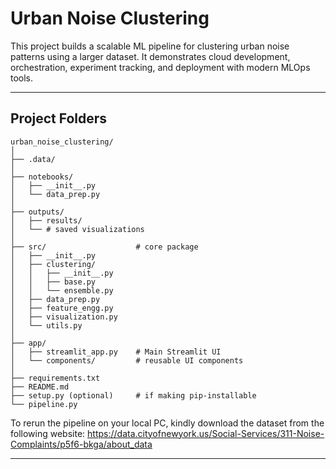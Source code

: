 # Urban Noise Clustering

This project builds a scalable ML pipeline for clustering urban noise patterns using a larger dataset. It demonstrates cloud development, orchestration, experiment tracking, and deployment with modern MLOps tools.

---

## Project Folders

    urban_noise_clustering/
    │
    ├── .data/  
    │                 
    ├── notebooks/   
    │   ├── __init__.py
    │   └── data_prep.py 
    │ 
    ├── outputs/   
    │   ├── results/
    │   └── # saved visualizations 
    │          
    ├── src/                    # core package
    │   ├── __init__.py
    │   ├── clustering/
    │   │   ├── __init__.py
    │   │   ├── base.py
    │   │   └── ensemble.py
    │   ├── data_prep.py        
    │   ├── feature_engg.py       
    │   ├── visualization.py    
    │   └── utils.py            
    │
    ├── app/                    
    │   ├── streamlit_app.py    # Main Streamlit UI
    │   └── components/         # reusable UI components
    │
    ├── requirements.txt
    ├── README.md
    ├── setup.py (optional)     # if making pip-installable
    └── pipeline.py 


To rerun the pipeline on your local PC, kindly download the dataset from the following website: https://data.cityofnewyork.us/Social-Services/311-Noise-Complaints/p5f6-bkga/about_data

---
